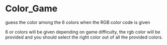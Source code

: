 # Color_Game
guess the color among the 6 colors when the RGB color code is given

6 or colors will be given depending on game difficulty, the rgb color will be provided and you should select the right color out of all the provided colors.
